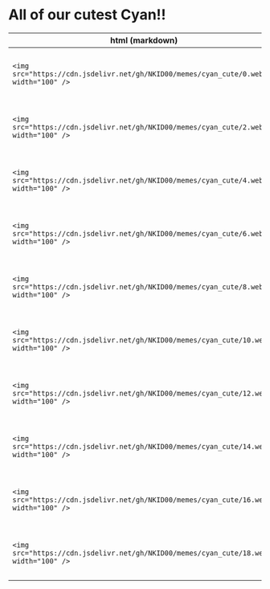 # All of our cutest Cyan!!

|html (markdown)|image|html (markdown)|image|
|---|---|---|---|
|`<img src="https://cdn.jsdelivr.net/gh/NKID00/memes/cyan_cute/0.webp" width="100" />`|<img src="https://cdn.jsdelivr.net/gh/NKID00/memes/cyan_cute/0.webp" width="100" />|`<img src="https://cdn.jsdelivr.net/gh/NKID00/memes/cyan_cute/1.webp" width="100" />`|<img src="https://cdn.jsdelivr.net/gh/NKID00/memes/cyan_cute/1.webp" width="100" />|
|`<img src="https://cdn.jsdelivr.net/gh/NKID00/memes/cyan_cute/2.webp" width="100" />`|<img src="https://cdn.jsdelivr.net/gh/NKID00/memes/cyan_cute/2.webp" width="100" />|`<img src="https://cdn.jsdelivr.net/gh/NKID00/memes/cyan_cute/3.webp" width="100" />`|<img src="https://cdn.jsdelivr.net/gh/NKID00/memes/cyan_cute/3.webp" width="100" />|
|`<img src="https://cdn.jsdelivr.net/gh/NKID00/memes/cyan_cute/4.webp" width="100" />`|<img src="https://cdn.jsdelivr.net/gh/NKID00/memes/cyan_cute/4.webp" width="100" />|`<img src="https://cdn.jsdelivr.net/gh/NKID00/memes/cyan_cute/5.webp" width="100" />`|<img src="https://cdn.jsdelivr.net/gh/NKID00/memes/cyan_cute/5.webp" width="100" />|
|`<img src="https://cdn.jsdelivr.net/gh/NKID00/memes/cyan_cute/6.webp" width="100" />`|<img src="https://cdn.jsdelivr.net/gh/NKID00/memes/cyan_cute/6.webp" width="100" />|`<img src="https://cdn.jsdelivr.net/gh/NKID00/memes/cyan_cute/7.webp" width="100" />`|<img src="https://cdn.jsdelivr.net/gh/NKID00/memes/cyan_cute/7.webp" width="100" />|
|`<img src="https://cdn.jsdelivr.net/gh/NKID00/memes/cyan_cute/8.webp" width="100" />`|<img src="https://cdn.jsdelivr.net/gh/NKID00/memes/cyan_cute/8.webp" width="100" />|`<img src="https://cdn.jsdelivr.net/gh/NKID00/memes/cyan_cute/9.webp" width="100" />`|<img src="https://cdn.jsdelivr.net/gh/NKID00/memes/cyan_cute/9.webp" width="100" />|
|`<img src="https://cdn.jsdelivr.net/gh/NKID00/memes/cyan_cute/10.webp" width="100" />`|<img src="https://cdn.jsdelivr.net/gh/NKID00/memes/cyan_cute/10.webp" width="100" />|`<img src="https://cdn.jsdelivr.net/gh/NKID00/memes/cyan_cute/11.webp" width="100" />`|<img src="https://cdn.jsdelivr.net/gh/NKID00/memes/cyan_cute/11.webp" width="100" />|
|`<img src="https://cdn.jsdelivr.net/gh/NKID00/memes/cyan_cute/12.webp" width="100" />`|<img src="https://cdn.jsdelivr.net/gh/NKID00/memes/cyan_cute/12.webp" width="100" />|`<img src="https://cdn.jsdelivr.net/gh/NKID00/memes/cyan_cute/13.webp" width="100" />`|<img src="https://cdn.jsdelivr.net/gh/NKID00/memes/cyan_cute/13.webp" width="100" />|
|`<img src="https://cdn.jsdelivr.net/gh/NKID00/memes/cyan_cute/14.webp" width="100" />`|<img src="https://cdn.jsdelivr.net/gh/NKID00/memes/cyan_cute/14.webp" width="100" />|`<img src="https://cdn.jsdelivr.net/gh/NKID00/memes/cyan_cute/15.webp" width="100" />`|<img src="https://cdn.jsdelivr.net/gh/NKID00/memes/cyan_cute/15.webp" width="100" />|
|`<img src="https://cdn.jsdelivr.net/gh/NKID00/memes/cyan_cute/16.webp" width="100" />`|<img src="https://cdn.jsdelivr.net/gh/NKID00/memes/cyan_cute/16.webp" width="100" />|`<img src="https://cdn.jsdelivr.net/gh/NKID00/memes/cyan_cute/17.webp" width="100" />`|<img src="https://cdn.jsdelivr.net/gh/NKID00/memes/cyan_cute/17.webp" width="100" />|
|`<img src="https://cdn.jsdelivr.net/gh/NKID00/memes/cyan_cute/18.webp" width="100" />`|<img src="https://cdn.jsdelivr.net/gh/NKID00/memes/cyan_cute/18.webp" width="100" />|||
